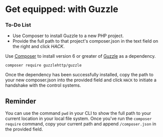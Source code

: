 # Get equipped: with Guzzle

<div class="aside">
<h3>To-Do List</h3>
<ul>
  <li>Use Composer to install Guzzle to a new PHP project.</li>
  <li>Provide the full path to that project's composer.json in the text field on the right and click <em>HACK</em>.
</ul>
</div>

Use [Composer](https://getcomposer.org/doc/01-basic-usage.md) to install version 6 or greater of [Guzzle](https://github.com/guzzle/guzzle) as a dependency.

`composer require guzzlehttp/guzzle`

Once the dependency has been successfully installed, copy the path to your new composer.json into the provided field and click `HACK` to initiate a handshake with the control systems.

## Reminder
You can use the command `pwd` in your CLI to show the full path to your current location in your local file system. Once you've run the `composer require` command, copy your current path and append `/composer.json` in the provided field.
